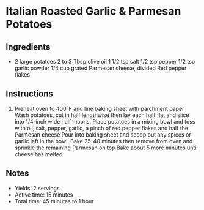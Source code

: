 # Italian Roasted Garlic & Parmesan Potatoes

## Ingredients

- 2 large potatoes
2 to 3 Tbsp olive oil
1 1/2 tsp salt
1/2 tsp pepper
1/2 tsp garlic powder
1/4 cup grated Parmesan cheese, divided
Red pepper flakes

## Instructions

1. Preheat oven to 400°F and line baking sheet with parchment paper
Wash potatoes, cut in half lengthwise then lay each half flat and slice into 1/4-inch wide half moons.
Place potatoes in a mixing bowl and toss with oil, salt, pepper, garlic, a pinch of red pepper flakes and half the Parmesan cheese
Pour into baking sheet and scoop out any spices or garlic left in the bowl.
Bake 25-40 minutes then remove from oven and sprinkle the remaining Parmesan on top
Bake about 5 more minutes until cheese has melted

## Notes
- Yields: 2 servings
- Active time: 15 minutes
- Total time: 45 minutes to 1 hour